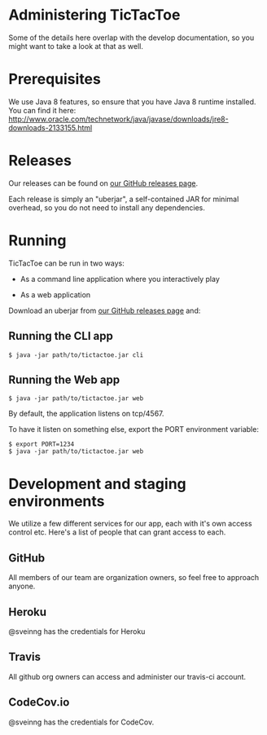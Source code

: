 Administering TicTacToe
=======================

Some of the details here overlap with the develop documentation, so you might want to take
a look at that as well.

# Prerequisites

We use Java 8 features, so ensure that you have Java 8 runtime installed.
You can find it here: http://www.oracle.com/technetwork/java/javase/downloads/jre8-downloads-2133155.html

# Releases

Our releases can be found on [our GitHub releases page](https://github.com/hundarogborn/TicTacToe/releases).

Each release is simply an "uberjar", a self-contained JAR for minimal overhead, so you do not need to install
any dependencies.

# Running

TicTacToe can be run in two ways:

- As a command line application where you interactively play

- As a web application

Download an uberjar from [our GitHub releases page](https://github.com/hundarogborn/TicTacToe/releases) and:

## Running the CLI app

```
$ java -jar path/to/tictactoe.jar cli
```

## Running the Web app

```
$ java -jar path/to/tictactoe.jar web
```

By default, the application listens on tcp/4567.

To have it listen on something else, export the PORT environment variable:
```
$ export PORT=1234 
$ java -jar path/to/tictactoe.jar web
```

# Development and staging environments

We utilize a few different services for our app, each with it's own access control etc.
Here's a list of people that can grant access to each.


## GitHub

All members of our team are organization owners, so feel free to approach anyone.

## Heroku

@sveinng has the credentials for Heroku

## Travis

All github org owners can access and administer our travis-ci account.

## CodeCov.io

@sveinng has the credentials for CodeCov.


